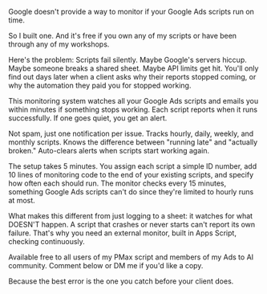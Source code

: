 Google doesn't provide a way to monitor if your Google Ads scripts run on time.

So I built one. And it's free if you own any of my scripts or have been through any of my workshops.

Here's the problem: Scripts fail silently. Maybe Google's servers hiccup. Maybe someone breaks a shared sheet. Maybe API limits get hit. You'll only find out days later when a client asks why their reports stopped coming, or why the automation they paid you for stopped working.

This monitoring system watches all your Google Ads scripts and emails you within minutes if something stops working. Each script reports when it runs successfully. If one goes quiet, you get an alert.

Not spam, just one notification per issue. Tracks hourly, daily, weekly, and monthly scripts. Knows the difference between "running late" and "actually broken." Auto-clears alerts when scripts start working again.

The setup takes 5 minutes. You assign each script a simple ID number, add 10 lines of monitoring code to the end of your existing scripts, and specify how often each should run. The monitor checks every 15 minutes, something Google Ads scripts can't do since they're limited to hourly runs at most.

What makes this different from just logging to a sheet: it watches for what DOESN'T happen. A script that crashes or never starts can't report its own failure. That's why you need an external monitor, built in Apps Script, checking continuously.

Available free to all users of my PMax script and members of my Ads to AI community. Comment below or DM me if you'd like a copy.

Because the best error is the one you catch before your client does.
